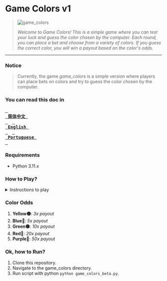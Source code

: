 # Game Colors v1
> ![game_colors](https://github.com/AkariOficial/game_colors/assets/58480908/feafe27d-7e02-4a0a-993f-f341d3b0e553)
> 
> *Welcome to Game Colors! This is a simple game where you can test your luck and guess the color chosen by the computer. Each round, you can place a bet and choose from a variety of colors. If you guess the correct color, you will win a payout based on the color's odds.*

----

### Notice
> Currently, the game _game_colors_ is a simple version where players can place bets on colors and try to guess the color chosen by the computer.

### You can read this doc in
**[<kbd> <br> 简体中文 <br> </kbd>](https://github.com/whyakari/game_colors/blob/game_colors_v1/README-JP.md)**&emsp;**[<kbd> <br> English <br> </kbd>](https://github.com/whyakari/game_colors/blob/game_colors_v1/README.md)**&emsp;**[<kbd> <br> Portuguese <br> </kbd>](https://github.com/whyakari/game_colors/blob/game_colors_v1/README-PT.md)**&emsp;

### Requirements
 - Python 3.11.x

### How to Play?

<details>
<summary>Instructions to play</summary>

1. Run the game and enter your initial balance.
2. Place your bet by entering the desired amount. The minimum bet is $1.00.
3. Choose one of the available colors: Yellow, Blue, Green, Red, or Purple.
4. If your chosen color matches the computer's selection, you win! The payout is based on the color's odds.
5. If your guess is incorrect, you lose your bet amount.
6. Continue playing as long as you have a positive balance. If you run out of money, the game is over.

</details>

### Color Odds
 1. **Yellow🟡**:   _3x payout_
 2. **Blue🔵**:     _5x payout_
 3. **Green🟢**:    _10x payout_
 4. **Red🔴**:      _20x payout_
 5. **Purple🌸**:   _50x payout_

### Ok, how to Run?
 1. Clone this repository.
 2. Navigate to the game_colors directory.
 3. Run script with python ```python game_colors_beta.py```.
